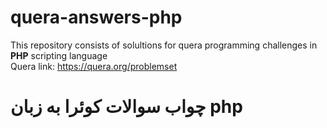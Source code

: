 # quera-answers-php
This repository consists of solultions for quera  programming challenges in **PHP** scripting language  
Quera link: https://quera.org/problemset

# چواب سوالات کوئرا به زبان php


